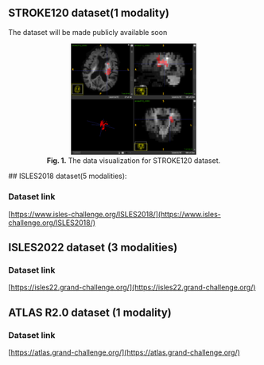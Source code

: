 ## STROKE120 dataset(1 modality)
The dataset will be made publicly available soon

<p align="center">
  <img src="./stroke0112_0000.png" width="50%"><br>
  <strong>Fig. 1.</strong> The data visualization for STROKE120 dataset.
</p>
## ISLES2018 dataset(5 modalities):

### Dataset link
[https://www.isles-challenge.org/ISLES2018/](https://www.isles-challenge.org/ISLES2018/)


## ISLES2022 dataset (3 modalities)

### Dataset link
[https://isles22.grand-challenge.org/](https://isles22.grand-challenge.org/)

## ATLAS R2.0 dataset (1 modality)

### Dataset link
[https://atlas.grand-challenge.org/](https://atlas.grand-challenge.org/)


